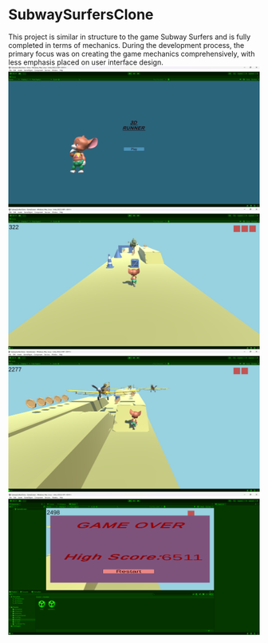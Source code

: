 # SubwaySurfersClone
This project is similar in structure to the game Subway Surfers and is fully completed in terms of mechanics. During the development process, the primary focus was on creating the game mechanics comprehensively, with less emphasis placed on user interface design.
![Kapak](https://github.com/ErenAtasun/SubwaySurfersClone/blob/main/Assets/Character/textures/Ekran%20görüntüsü%202024-10-28%20001912.png)
![Kapak](https://github.com/ErenAtasun/SubwaySurfersClone/blob/main/Assets/Character/textures/Ekran%20görüntüsü%202024-10-28%20001926.png)
![Kapak](https://github.com/ErenAtasun/SubwaySurfersClone/blob/main/Assets/Character/textures/Ekran%20görüntüsü%202024-10-28%20002021.png)
![Kapak](https://github.com/ErenAtasun/SubwaySurfersClone/blob/main/Assets/Character/textures/Ekran%20görüntüsü%202024-10-28%20002038.png)

